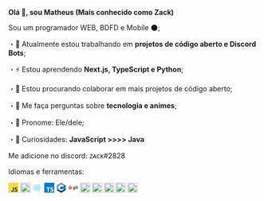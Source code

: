 **Olá 👋, sou Matheus (Mais conhecido como Zack)**

Sou um programador WEB, BDFD e Mobile 🌑;

・🌙 Atualmente estou trabalhando em **projetos de código aberto e Discord Bots**;

・⚡ Estou aprendendo **Next.js, TypeScript e Python**;

・🍚 Estou procurando colaborar em mais projetos de código aberto;

・🍥 Me faça perguntas sobre **tecnologia e animes**;

・🍒 Pronome: Ele/dele;

・🍣 Curiosidades: **JavaScript >>>> Java**

Me adicione no discord: ᴢᴀᴄᴋ#2828

Idiomas e ferramentas: 

<img src="https://raw.githubusercontent.com/github/explore/80688e429a7d4ef2fca1e82350fe8e3517d3494d/topics/javascript/javascript.png" width="20" height="20" />
<img src="https://camo.githubusercontent.com/c37ee2b54aeb6af4d48f1198c12944f55c9e37ec4b6cdf6cd00978dfc8f8e514/68747470733a2f2f63646e2e646973636f72646170702e636f6d2f6174746163686d656e74732f3734303836353033343838373838383939362f3734303836353137333036353137303939342f6c6f676f2d7371756172652e706e67" width="20" height="20" />
<img src="https://raw.githubusercontent.com/github/explore/80688e429a7d4ef2fca1e82350fe8e3517d3494d/topics/react/react.png" width="20" height="20" />
<img src="https://raw.githubusercontent.com/github/explore/80688e429a7d4ef2fca1e82350fe8e3517d3494d/topics/typescript/typescript.png" width="20" height="20" />
<img src="https://raw.githubusercontent.com/github/explore/80688e429a7d4ef2fca1e82350fe8e3517d3494d/topics/cpp/cpp.png" width="20" height="20" />
<img src="https://raw.githubusercontent.com/github/explore/80688e429a7d4ef2fca1e82350fe8e3517d3494d/topics/git/git.png" width="20" height="20" />
<img src="https://camo.githubusercontent.com/425d14e7ceaf18d8bb8e9bf17cd1a270c928c888b9ee4abe84a3bc8a5b3122fe/68747470733a2f2f696d672e736869656c64732e696f2f62616467652f2d4e6f64656a732d3433383533643f7374796c653d666c61742d737175617265266c6f676f3d4e6f64652e6a73266c6f676f436f6c6f723d7768697465" width="20" height="20" />
<img src="https://camo.githubusercontent.com/0c3a16a22ae058cfe38a06dc9ea16404cf006409262f547c9ccfa3ec8b30f71e/68747470733a2f2f696d672e736869656c64732e696f2f62616467652f2d48544d4c352d4533344632363f7374796c653d666c61742d737175617265266c6f676f3d68746d6c35266c6f676f436f6c6f723d7768697465" width="20" height="20" />
<img src="https://camo.githubusercontent.com/1e50ab849e8c196ea962ac3b966a15924234879eeb85f9dd0e0431e43a145b43/68747470733a2f2f696d672e736869656c64732e696f2f62616467652f2d4e504d2d4342333833373f7374796c653d666c61742d737175617265266c6f676f3d6e706d266c6f676f436f6c6f723d7768697465" width="20" height="20" />
<img src="https://camo.githubusercontent.com/8525e7e6900fc4c5546b0442f8a2f187b802e9f40d431ac7394d2c1509234ad9/68747470733a2f2f696d672e736869656c64732e696f2f62616467652f2d4d6f6e676f44422d3133616135323f7374796c653d666c61742d737175617265266c6f676f3d6d6f6e676f6462266c6f676f436f6c6f723d7768697465" width="20" height="20" />
<img src="https://camo.githubusercontent.com/f0acbdace9431d2a168a8a53637655735a6fd6eee112155fd7f6daac3ff47f18/68747470733a2f2f696d672e736869656c64732e696f2f62616467652f2d4769746875625f416374696f6e732d3230383846463f7374796c653d666c61742d737175617265266c6f676f3d6769746875622d616374696f6e73266c6f676f436f6c6f723d7768697465" width="20" height="20" />
